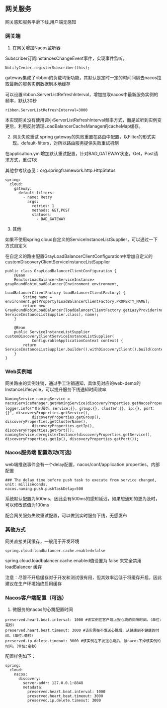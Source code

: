 ## 网关服务

网关感知服务平滑下线,用户端无感知

### 网关端

1. 在网关增加Nacos监听器

Subscriber订阅InstancesChangeEvent事件，实现事件监听。

```
NotifyCenter.registerSubscriber(this);
```

gateway集成了ribbon的负载均衡功能，其默认是定时一定的时间间隔去nacos拉取最新的服务实例数据到本地缓存

可以设置ribbon.ServerListRefreshInterval，增加拉取nacos中最新服务实例的频率，默认30秒
```
ribbon.ServerListRefreshInterval=3000
```

本实现网关没有使用调小ServerListRefreshInterval频率方式，而是监听到实例变更后，利用反射清理LoadBalancerCacheManager的cacheMap缓存。

2. 网关失败重试
spring gateway的失败重置在路由中配置，以Filter的形式实现。default-filters，对所以路由服务提供失败重试机制

在application.yml增加默认重试配置，针对BAD_GATEWAY状态，Get，Post请求方式，重试1次

其他参考状态见：org.springframework.http.HttpStatus

```
spring:
  cloud:
    gateway:
      default-filters:
        - name: Retry
          args:
            retries: 1
            methods: GET,POST
            statuses:
              - BAD_GATEWAY
```

3. 其他  

如果不使用spring cloud自定义的ServiceInstanceListSupplier，可以通过一下方式自定义

在自定义的路由配置GrayLoadBalancerClientConfiguration中增加自定义的customDiscoveryClientServiceInstanceListSupplier

```
public class GrayLoadBalancerClientConfiguration {
    @Bean
    ReactorLoadBalancer<ServiceInstance> grayRoundRobinLoadBalancer(Environment environment,
                                                                 LoadBalancerClientFactory loadBalancerClientFactory) {
        String name = environment.getProperty(LoadBalancerClientFactory.PROPERTY_NAME);
        return new GrayRoundRobinLoadBalancer(loadBalancerClientFactory.getLazyProvider(name, ServiceInstanceListSupplier.class), name);
    }

    @Bean
    public ServiceInstanceListSupplier customDiscoveryClientServiceInstanceListSupplier(
            ConfigurableApplicationContext context) {
        return ServiceInstanceListSupplier.builder().withDiscoveryClient().build(context);
    }
}
```

### Web实例端

网关路由的实例注销，通过手工注销通知，具体见对应的web-demo的InstanceLifecycle，可以提升服务下线通知时间效率

```
NamingService namingService = nacosServiceManager.getNamingService(discoveryProperties.getNacosProperties());
logger.info("关闭服务，service:{}, group:{}, cluster:{}, ip:{}, port:{}", discoveryProperties.getService(),
            discoveryProperties.getGroup(), discoveryProperties.getClusterName(),
            discoveryProperties.getIp(), discoveryProperties.getPort());
namingService.deregisterInstance(discoveryProperties.getService(), discoveryProperties.getIp(), discoveryProperties.getPort());
```

### Nacos服务端  配置改动(可选)

web端推送事件会有一个delay配置，nacos/conf/application.properties，内部配置
```
### The delay time before push task to execute from service changed, unit: milliseconds.
nacos.naming.push.pushTaskDelay=500
```
系统默认配置为500ms，因此会有500ms的感知延迟，如果想通知的更为及时，可以修改该值为100ms

配合网关服务失败重试配置，可以做到实时服务下线，无感发布


### 其他方式 

网关直接关闭缓存，一般用于开发环境

```
spring.cloud.loadbalancer.cache.enabled=false 
```
spring.cloud.loadbalancer.cache.enabled值设置为 false 来完全禁用 loadBalancer 缓存

注意：尽管不开启缓存对于开发和测试很有用，但其效率远低于将缓存开启，因此建议在生产环境始终启用缓存

### Nacos客户端配置（可选）

1. 微服务的nacos的心跳配置时间
```
preserved.heart.beat.interval: 1000 #该实例在客户端上报心跳的间隔时间。（单位:毫秒）
preserved.heart.beat.timeout: 3000 #该实例在不发送心跳后，从健康到不健康的时间。（单位:毫秒）
preserved.ip.delete.timeout: 3000 #该实例在不发送心跳后，被nacos下掉该实例的时间。（单位:毫秒）
```

配置样例如下：
```
spring:
  cloud:
    nacos:
      discovery:
        server-addr: 127.0.0.1:8848
        metadata: 
          preserved.heart.beat.interval: 1000
          preserved.heart.beat.timeout: 3000
          preserved.ip.delete.timeout: 3000
```